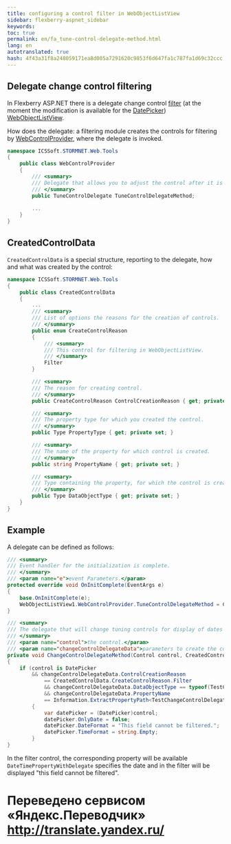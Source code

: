 ```yaml
--- 
title: configuring a control filter in WebObjectListView 
sidebar: flexberry-aspnet_sidebar 
keywords: 
toc: true 
permalink: en/fa_tune-control-delegate-method.html 
lang: en 
autotranslated: true 
hash: 4f43a31f8a248059171ea8d005a7291620c9853f6d647fa1c787fa1d69c32ccc 
--- 
```


## Delegate change control filtering 

In Flexberry ASP.NET there is a delegate change control [filter](fa_wolv-filters.html) (at the moment the modification is available for the [DatePicker](fa_date-picker.html)) [WebObjectListView](fa_web-object-list-view.html). 

How does the delegate: a filtering module creates the controls for filtering by [WebControlProvider](fa_web-control-provider.html), where the delegate is invoked. 

```csharp
namespace ICSSoft.STORMNET.Web.Tools
{
    public class WebControlProvider
    {
        /// <summary> 
        /// Delegate that allows you to adjust the control after it is created. 
        /// </summary> 
        public TuneControlDelegate TuneControlDelegateMethod;
		
		...
    }
}
``` 

## CreatedControlData 

`CreatedControlData` is a special structure, reporting to the delegate, how and what was created by the control: 

```csharp
namespace ICSSoft.STORMNET.Web.Tools
{
    public class CreatedControlData
    {
		...
        /// <summary> 
        /// List of options the reasons for the creation of controls. 
        /// </summary> 
        public enum CreateControlReason
        {
            /// <summary> 
            /// This control for filtering in WebObjectListView. 
            /// </summary> 
            Filter
        }

        /// <summary> 
        /// The reason for creating control. 
        /// </summary> 
        public CreateControlReason ControlCreationReason { get; private set; }

        /// <summary> 
        /// The property type for which you created the control. 
        /// </summary> 
        public Type PropertyType { get; private set; }

        /// <summary> 
        /// The name of the property for which control is created. 
        /// </summary> 
        public string PropertyName { get; private set; }

        /// <summary> 
        /// Type containing the property, for which the control is created. 
        /// </summary> 
        public Type DataObjectType { get; private set; }
    }
}
``` 

## Example 

A delegate can be defined as follows: 

```csharp
/// <summary> 
/// Event handler for the initialization is complete. 
/// </summary> 
/// <param name="e">event Parameters.</param> 
protected override void OnInitComplete(EventArgs e)
{
	base.OnInitComplete(e);
	WebObjectListView1.WebControlProvider.TuneControlDelegateMethod = ChangeControlDelegateMethod;
}

/// <summary> 
/// The delegate that will change tuning controls for display of dates in the filter string. 
/// </summary> 
/// <param name="control">the control.</param> 
/// <param name="changeControlDelegateData">parameters to create the control (which was created).</param> 
private void ChangeControlDelegateMethod(Control control, CreatedControlData changeControlDelegateData)  
{  
	if (control is DatePicker  
  	    && changeControlDelegateData.ControlCreationReason  
            == CreatedControlData.CreateControlReason.Filter  
            && changeControlDelegateData.DataObjectType == typeof(TestChangeControlDelegate)  
            && changeControlDelegateData.PropertyName  
            == Information.ExtractPropertyPath<TestChangeControlDelegate>(x => x.DateTimePropertyWithDelegate))  
        {  
        	var datePicker = (DatePicker)control;  
        	datePicker.OnlyDate = false;  
        	datePicker.DateFormat = "This field cannot be filtered.";  
        	datePicker.TimeFormat = string.Empty;  
        }  
}  
``` 

In the filter control, the corresponding property will be available `DateTimePropertyWithDelegate` specifies the date and in the filter will be displayed "this field cannot be filtered". 



 # Переведено сервисом «Яндекс.Переводчик» http://translate.yandex.ru/